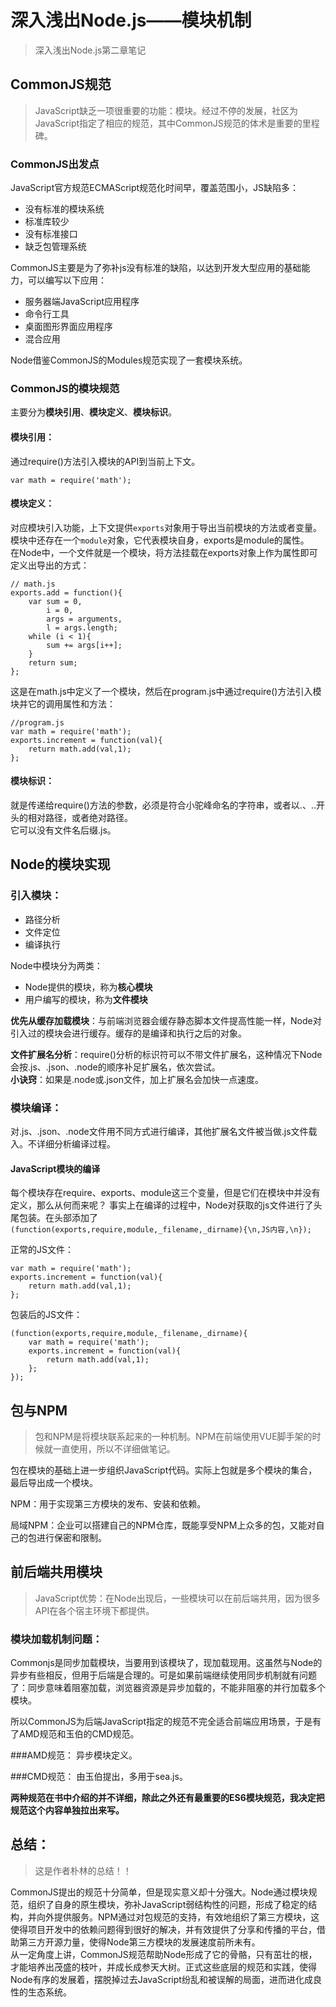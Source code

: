# 深入浅出Node.js——模块机制
>深入浅出Node.js第二章笔记

## CommonJS规范
>JavaScript缺乏一项很重要的功能：模块。经过不停的发展，社区为JavaScript指定了相应的规范，其中CommonJS规范的体术是重要的里程碑。

### CommonJS出发点
JavaScript官方规范ECMAScript规范化时间早，覆盖范围小，JS缺陷多： 
 
- 没有标准的模块系统  
- 标准库较少
- 没有标准接口
- 缺乏包管理系统

CommonJS主要是为了弥补js没有标准的缺陷，以达到开发大型应用的基础能力，可以编写以下应用：

- 服务器端JavaScript应用程序
- 命令行工具
- 桌面图形界面应用程序
- 混合应用

Node借鉴CommonJS的Modules规范实现了一套模块系统。

### CommonJS的模块规范
主要分为**模块引用**、**模块定义**、**模块标识**。
#### 模块引用：
通过require()方法引入模块的API到当前上下文。  

	var math = require('math');

#### 模块定义：
对应模块引入功能，上下文提供`exports`对象用于导出当前模块的方法或者变量。模块中还存在一个`module`对象，它代表模块自身，exports是module的属性。  
在Node中，一个文件就是一个模块，将方法挂载在exports对象上作为属性即可定义出导出的方式：

	// math.js
	exports.add = function(){
		var sum = 0,
			i = 0,
			args = arguments,
			l = args.length;
		while (i < 1){
			sum += args[i++];
		}
		return sum;
	};
这是在math.js中定义了一个模块，然后在program.js中通过require()方法引入模块并它的调用属性和方法：

	//program.js
	var math = require('math');
	exports.increment = function(val){
		return math.add(val,1);
	};

#### 模块标识：
就是传递给require()方法的参数，必须是符合小驼峰命名的字符串，或者以.、..开头的相对路径，或者绝对路径。  
它可以没有文件名后缀.js。


## Node的模块实现
### 引入模块：

- 路径分析
- 文件定位
- 编译执行

Node中模块分为两类：

- Node提供的模块，称为**核心模块**
- 用户编写的模块，称为**文件模块**

**优先从缓存加载模块**：与前端浏览器会缓存静态脚本文件提高性能一样，Node对引入过的模块会进行缓存。缓存的是编译和执行之后的对象。  

**文件扩展名分析**：require()分析的标识符可以不带文件扩展名，这种情况下Node会按.js、.json、.node的顺序补足扩展名，依次尝试。  
**小诀窍**：如果是.node或.json文件，加上扩展名会加快一点速度。

### 模块编译：
对.js、.json、.node文件用不同方式进行编译，其他扩展名文件被当做.js文件载入。不详细分析编译过程。

#### JavaScript模块的编译
每个模块存在require、exports、module这三个变量，但是它们在模块中并没有定义，那么从何而来呢？
事实上在编译的过程中，Node对获取的js文件进行了头尾包装。在头部添加了`(function(exports,require,module,_filename,_dirname){\n,JS内容,\n});`

正常的JS文件：

	var math = require('math');
	exports.increment = function(val){
		return math.add(val,1);
	};
包装后的JS文件：

	(function(exports,require,module,_filename,_dirname){
		var math = require('math');
		exports.increment = function(val){
			return math.add(val,1);
		};
	});



## 包与NPM
> 包和NPM是将模块联系起来的一种机制。NPM在前端使用VUE脚手架的时候就一直使用，所以不详细做笔记。

包在模块的基础上进一步组织JavaScript代码。实际上包就是多个模块的集合，最后导出成一个模块。

NPM：用于实现第三方模块的发布、安装和依赖。

局域NPM：企业可以搭建自己的NPM仓库，既能享受NPM上众多的包，又能对自己的包进行保密和限制。

## 前后端共用模块
>JavaScript优势：在Node出现后，一些模块可以在前后端共用，因为很多API在各个宿主环境下都提供。

### 模块加载机制问题：
Commonjs是同步加载模块，当要用到该模块了，现加载现用。这虽然与Node的异步有些相反，但用于后端是合理的。可是如果前端继续使用同步机制就有问题了：同步意味着阻塞加载，浏览器资源是异步加载的，不能非阻塞的并行加载多个模块。

所以CommonJS为后端JavaScript指定的规范不完全适合前端应用场景，于是有了AMD规范和玉伯的CMD规范。

###AMD规范：
异步模块定义。

###CMD规范：
由玉伯提出，多用于sea.js。

**两种规范在书中介绍的并不详细，除此之外还有最重要的ES6模块规范，我决定把规范这个内容单独拉出来写。**


## 总结：
>这是作者朴林的总结！！

CommonJS提出的规范十分简单，但是现实意义却十分强大。Node通过模块规范，组织了自身的原生模块，弥补JavaScript弱结构性的问题，形成了稳定的结构，并向外提供服务。NPM通过对包规范的支持，有效地组织了第三方模块，这使得项目开发中的依赖问题得到很好的解决，并有效提供了分享和传播的平台，借助第三方开源力量，使得Node第三方模块的发展速度前所未有。  
从一定角度上讲，CommonJS规范帮助Node形成了它的骨骼，只有茁壮的根，才能培养出茂盛的枝叶，并成长成参天大树。正式这些底层的规范和实践，使得Node有序的发展着，摆脱掉过去JavaScript纷乱和被误解的局面，进而进化成良性的生态系统。


